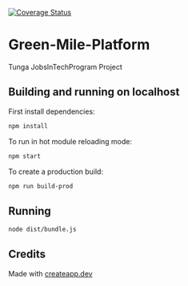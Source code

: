 [![Coverage Status](https://coveralls.io/repos/github/afashaisakiye/Green-Mile-Platform/badge.svg?branch=master)](https://coveralls.io/github/afashaisakiye/Green-Mile-Platform?branch=master)

# Green-Mile-Platform
Tunga JobsInTechProgram Project

## Building and running on localhost

First install dependencies:

```sh
npm install
```

To run in hot module reloading mode:

```sh
npm start
```

To create a production build:

```sh
npm run build-prod
```

## Running

```sh
node dist/bundle.js
```

## Credits

Made with [createapp.dev](https://createapp.dev/)
